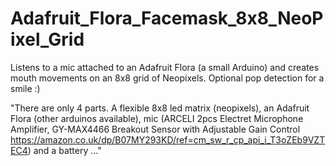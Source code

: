 # Adafruit_Flora_Facemask_8x8_NeoPixel_Grid
Listens to a mic attached to an Adafruit Flora (a small Arduino) and creates mouth movements on an 8x8 grid of Neopixels.  Optional pop detection for a smile :)

"There are only 4 parts.  A flexible 8x8 led matrix (neopixels), an Adafruit Flora (other arduinos available), mic (ARCELI 2pcs Electret Microphone Amplifier, GY-MAX4466 Breakout Sensor with Adjustable Gain Control https://amazon.co.uk/dp/B07MY293KD/ref=cm_sw_r_cp_api_i_T3oZEb9VZTEC4) and a battery ..."
